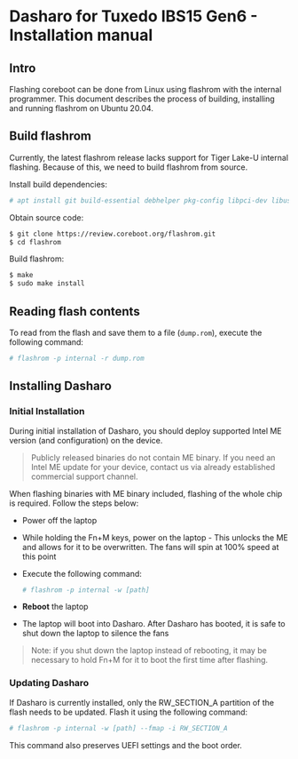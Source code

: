 # Dasharo for Tuxedo IBS15 Gen6 - Installation manual

## Intro

Flashing coreboot can be done from Linux using flashrom with the internal
programmer. This document describes the process of building, installing and
running flashrom on Ubuntu 20.04.

## Build flashrom

Currently, the latest flashrom release lacks support for Tiger Lake-U internal
flashing. Because of this, we need to build flashrom from source.

Install build dependencies:

```bash
# apt install git build-essential debhelper pkg-config libpci-dev libusb-1.0-0-dev libftdi1-dev meson
```

Obtain source code:

```bash
$ git clone https://review.coreboot.org/flashrom.git
$ cd flashrom
```

Build flashrom:

```bash
$ make
$ sudo make install
```

## Reading flash contents

To read from the flash and save them to a file (`dump.rom`), execute the
following command:

```bash
# flashrom -p internal -r dump.rom
```

## Installing Dasharo

### Initial Installation

During initial installation of Dasharo, you should deploy supported Intel ME
version (and configuration) on the device.

> Publicly released binaries do not contain ME binary. If you need an Intel ME
> update for your device, contact us via already established commercial support
> channel.

When flashing binaries with ME binary included, flashing of the whole chip is
required. Follow the steps below:

- Power off the laptop
- While holding the Fn+M keys, power on the laptop - This unlocks the ME and
  allows for it to be overwritten. The fans will spin at 100% speed at this
  point
- Execute the following command:

  ```bash
  # flashrom -p internal -w [path]
  ```

- **Reboot** the laptop
- The laptop will boot into Dasharo. After Dasharo has booted, it is safe to
  shut down the laptop to silence the fans

> Note: if you shut down the laptop instead of rebooting, it may be necessary
> to hold Fn+M for it to boot the first time after flashing.

### Updating Dasharo

If Dasharo is currently installed, only the RW_SECTION_A partition of the flash
needs to be updated. Flash it using the following command:

```bash
# flashrom -p internal -w [path] --fmap -i RW_SECTION_A
```

This command also preserves UEFI settings and the boot order.
